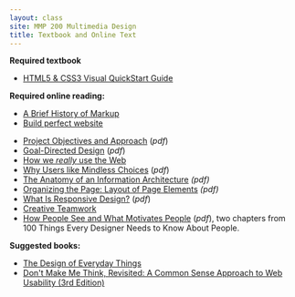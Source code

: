 ```yaml
---
layout: class
site: MMP 200 Multimedia Design
title: Textbook and Online Text
---
```


**Required textbook**
- <a href="http://www.peachpit.com/store/html-and-css-visual-quickstart-guide-9780321928832">HTML5 &amp; CSS3 Visual QuickStart Guide</a>

**Required online reading:**
- <a href="http://alistapart.com/article/a-brief-history-of-markup">A Brief History of Markup</a>
- <a href="http://geekfolk.blogspot.com/2015/01/build-perfect-website.html">Build perfect website</a>
<!--- <a href="http://www.contentstrategy.com/Content-Strategy-Ch-2.pdf">Content Strategy: Problem</a> (<em>pdf</em>)-->
- <a href="http://ptgmedia.pearsoncmg.com/images/9780321815385/samplepages/0321815386.pdf">Project Objectives and Approach</a> (<em>pdf</em>)
- <a href="http://media.wiley.com/product_data/excerpt/11/04700841/0470084111.pdf">Goal-Directed Design</a> (<em>pdf</em>)
- <a href="http://www.sensible.com/chapter.html">How we <em>really</em> use the Web</a>
- <a href="https://www.sensible.com/downloads/DMMT-Revisited-sample-chapter.pdf">Why Users like Mindless Choices</a> (<em>pdf</em>)
- <a href="https://www.safaribooksonline.com/library/view/information-architecture-for/0596527349/ch04.html">The Anatomy of an Information Architecture</a><em> (pdf)</em>
- <a href="https://www.safaribooksonline.com/library/view/designing-interfaces/0596008031/ch04.html">Organizing the Page: Layout of Page Elements</a> <em> (pdf)</em>
- <a href="http://cdn.oreillystatic.com/oreilly/booksamplers/9781449362942_sampler.pdf">What Is Responsive Design?</a> (<em>pdf</em>)
- <a href="http://www.uxmatters.com/mt/archives/2014/11/about-face-the-essentials-of-interaction-design.php">Creative Teamwork</a>
- <a href="http://uxmag.com/sites/default/files/uploads/weinschenk100things/100ThingsExcerpt.pdf">How People See and What Motivates People</a> (<em>pdf</em>), two chapters from 100 Things Every Designer Needs to Know About People.

**Suggested books:**
- <a href="http://the%20design of everyday things">The Design of Everyday Things</a>
- <a href="https://www.amazon.com/Dont-Make-Think-Revisited-Usability/dp/0321965515/ref=pd_bxgy_14_img_2?_encoding=UTF8&pd_rd_i=0321965515&pd_rd_r=10RZZP8RH0S0QWNRF412&pd_rd_w=m8TL8&pd_rd_wg=Cm1Ms&psc=1&refRID=10RZZP8RH0S0QWNRF412">Don't Make Me Think, Revisited: A Common Sense Approach to Web Usability (3rd Edition)</a>


